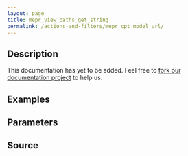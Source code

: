 ```yaml
---
layout: page
title: mepr_view_paths_get_string
permalink: /actions-and-filters/mepr_cpt_model_url/
---
```


## Description

This documentation has yet to be added. Feel free to [fork our documentation project](https://github.com/caseproof/memberpress-docs) to help us.

## Examples


## Parameters


## Source

